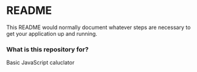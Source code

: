 # README #

This README would normally document whatever steps are necessary to get your application up and running.

### What is this repository for? ###

Basic JavaScript caluclator
